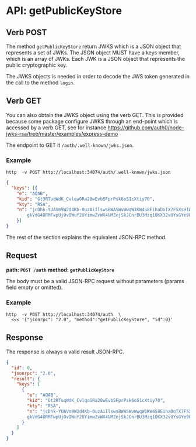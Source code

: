 # API: getPublicKeyStore

## Verb POST

The method `getPublicKeyStore` return JWKS which is a JSON object
that represents a set of JWKs. The JSON object MUST have a keys member,
which is an array of JWKs. Each JWK is a JSON object that represents the
public cryptographic key.

The JWKS objects is needed in order to decode the JWS token generated in
the call to the method `login`.

## Verb GET

You can also obtain the JWKS object using the verb GET. This is
provided because some package configure JWKS through an end-point
which is accessed by a verb GET, see for instance
https://github.com/auth0/node-jwks-rsa/tree/master/examples/express-demo

The endpoint to GET it `/auth/.well-known/jwks.json`.

### Example

```
http  -v POST http://localhost:34074/auth/.well-known/jwks.json
```

```json
{
  "keys": [{
    "e": "AQAB",
    "kid": "Gt3RTuqWdK_CvlqaGRa28wEvbSFprPsk6oS1cXtiy70",
    "kty": "RSA",
    "n": "jcDhk-YUAVm9W2d4Kb-0uzAiIlswsBWASWvWwqW1KW4S8EihaDoTX7FSXsH1WDfrbRgpxADF2yt0DqHwNlU9IN\
        gkVdG4ORMFwpUjOvIWuY2UYimwZvWX4UMZejSkJCnrBU3Mzq1OKX32vUYsGYe90XiFuAleHO5c4-s47w9stCs"
    }]
}
```

The rest of the section explains the equivalent JSON-RPC method.

## Request

**path: `POST /auth`**
**method: `getPublicKeyStore`**

The body must be a valid JSON-RPC request without parameters
(params field empty or omitted).

### Example

```
http  -v POST http://localhost:34074/auth  \
  <<< '{"jsonrpc": "2.0", "method":"getPublicKeyStore", "id":0}'
```

## Response

The response is always a valid result JSON-RPC.

```json
{
  "id": 0,
  "jsonrpc": "2.0",
  "result": {
    "keys": [
      {
        "e": "AQAB",
        "kid": "Gt3RTuqWdK_CvlqaGRa28wEvbSFprPsk6oS1cXtiy70",
        "kty": "RSA",
        "n": "jcDhk-YUAVm9W2d4Kb-0uzAiIlswsBWASWvWwqW1KW4S8EihaDoTX7FSXsH1WDfrbRgpxADF2yt0DqHwNlU9IN\
        gkVdG4ORMFwpUjOvIWuY2UYimwZvWX4UMZejSkJCnrBU3Mzq1OKX32vUYsGYe90XiFuAleHO5c4-s47w9stCs"
      }
    ]
  }
}
```
